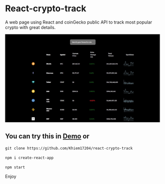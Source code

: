 # React-crypto-track
A web page using React and coinGecko public API to track most popular crypto with great details.

![demo](https://github.com/Khiem17204/portfolio/blob/main/src/assets/projects/crypto.JPG "Demo")

## You can try this in [Demo](https://coin-board.netlify.app) or 

`git clone https://github.com/Khiem17204/react-crypto-track`

`npm i create-react-app`

`npm start`

Enjoy
